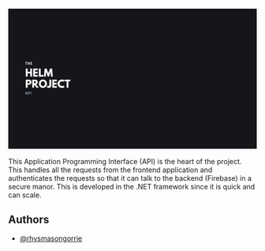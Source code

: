 
![Logo](https://github.com/The-Helm-Project/publicassets/blob/main/logo/static.png?raw=true)




This Application Programming Interface (API) is the heart of the project. This handles all the requests from the frontend application and authenticates the requests so that it can talk to the backend (Firebase) in a secure manor. This is developed in the .NET framework since it is quick and can scale.




## Authors

- [@rhysmasongorrie](https://www.github.com/rhysmasongorrie)

